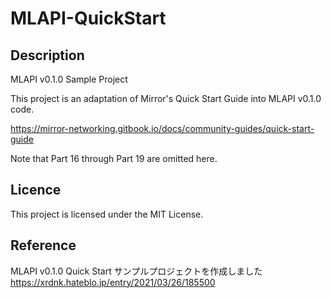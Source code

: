 # MLAPI-QuickStart

## Description

MLAPI v0.1.0 Sample Project

This project is an adaptation of Mirror's Quick Start Guide into MLAPI v0.1.0 code. 

https://mirror-networking.gitbook.io/docs/community-guides/quick-start-guide

Note that Part 16 through Part 19 are omitted here.

## Licence

This project is licensed under the MIT License.

## Reference

MLAPI v0.1.0 Quick Start サンプルプロジェクトを作成しました</br>
https://xrdnk.hateblo.jp/entry/2021/03/26/185500
